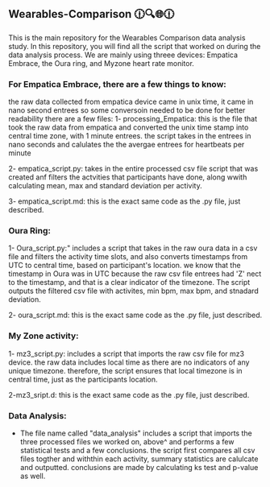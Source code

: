 ## Wearables-Comparison 🕧🔍🌐🕧
This is the main repository for the Wearables Comparison data analysis study. In this repository, you will find all the script that worked on during the data analysis process. We are mainly using threee devices: Empatica Embrace, the Oura ring, and Myzone heart rate monitor. 


### For Empatica Embrace, there are a few things to know:
the raw data collected from empatica device came in unix time, it came in nano second entrees so some conversoin needed to be done for better readability
there are a few files: 
1- processing_Empatica: this is the file that took the raw data from empatica and converted the unix time stamp into central time zone, with 1 minute entrees. the script takes in the entrees in nano seconds and calulates the the avergae entrees for heartbeats per minute 

2- empatica_script.py: takes in the entire processed csv file script that was created anf filters the actvities that participants have done, along wwith calculating mean, max and standard deviation per activity. 

3- empatica_script.md: this is the exact same code as the .py file, just described.
### Oura Ring:
1- Oura_script.py:" includes a script that takes in the raw oura data in a csv file and filters the activity time slots, and also converts timestamps from UTC to central time, based on participant's location. we know that the timestamp in Oura was in UTC because the raw csv file entrees had 'Z' nect to the timestamp, and that is a clear indicator of the timezone. The script outputs the filtered csv file with activites, min bpm, max bpm, and stnadard deviation. 

2- oura_script.md: this is the exact same code as the .py file, just described.

### My Zone activity:
1- mz3_script.py: includes a script that imports the raw csv file for mz3 device. the raw data includes local time as there are no indicators of any unique timezone. therefore, the script ensures that local timezone is in central time, just as the participants location.

2-mz3_sript.d: this is the exact same code as the .py file, just described.

### Data Analysis:
- The file name called "data_analysis" includes a script that imports the three processed files we worked on, above^ and performs a few statistical tests and a few conclusions. the script first compares all csv files togther and withthin each activity, summary statistics are calulcate and outputted. conclusions are made by calculating ks test and p-value as well. 
